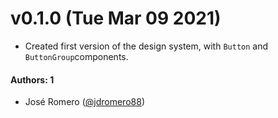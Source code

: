 # v0.1.0 (Tue Mar 09 2021)

- Created first version of the design system, with `Button` and `ButtonGroup`components.

#### Authors: 1

- José Romero ([@jdromero88](https://github.com/jdromero88))
